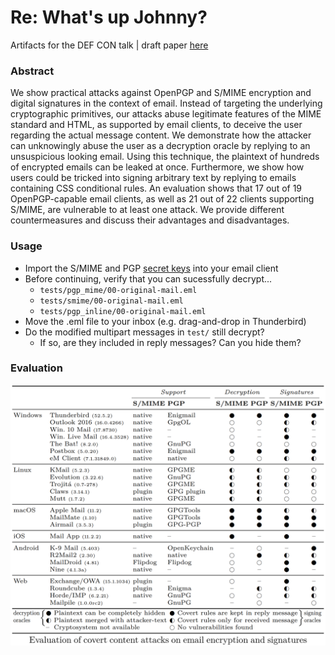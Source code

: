 # Re: What's up Johnny?
Artifacts for the DEF CON talk | draft paper [here](https://arxiv.org/abs/1904.07550)

### Abstract

We show practical attacks against OpenPGP and S/MIME encryption and digital signatures in the context of email. Instead of targeting the underlying cryptographic primitives, our attacks abuse legitimate features of the MIME standard and HTML, as supported by email clients, to deceive the user regarding the actual message content. We demonstrate how the attacker can unknowingly abuse the user as a decryption oracle by replying to an unsuspicious looking email. Using this technique, the plaintext of hundreds of encrypted emails can be leaked at once. Furthermore, we show how users could be tricked into signing arbitrary text by replying to emails containing CSS conditional rules. An evaluation shows that 17 out of 19 OpenPGP-capable email clients, as well as 21 out of 22 clients supporting S/MIME, are vulnerable to at least one attack. We provide different countermeasures and discuss their advantages and disadvantages.

### Usage

* Import the S/MIME and PGP [secret keys](assets/secret-keys) into your email client
* Before continuing, verify that you can sucessfully decrypt...
  * `tests/pgp_mime/00-original-mail.eml`
  * `tests/smime/00-original-mail.eml`
  * `tests/pgp_inline/00-original-mail.eml`
* Move the .eml file to your inbox (e.g. drag-and-drop in Thunderbird)
* Do the modified multipart messages in `test/` still decrypt?
  * If so, are they included in reply messages? Can you hide them?

### Evaluation
![Evaluation of OpenPGP and S/MIME capable email clients](assets/evaluation.png)
